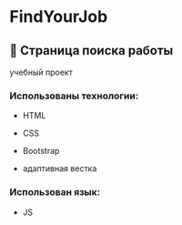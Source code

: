 # FindYourJob
## 👔 Страница поиска работы

учебный проект

### Использованы технологии:

- HTML

- CSS

- Bootstrap

- адаптивная вестка

### Использован язык:

- JS
